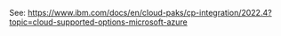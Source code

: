 See: https://www.ibm.com/docs/en/cloud-paks/cp-integration/2022.4?topic=cloud-supported-options-microsoft-azure
